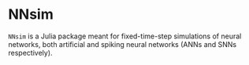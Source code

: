 # NNsim
`NNsim` is a Julia package meant for fixed-time-step simulations of neural networks, both artificial and spiking neural networks (ANNs and SNNs respectively). 
